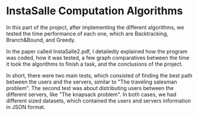 # InstaSalle Computation Algorithms

In this part of the project, after implementing the different algorithms, we tested the time performance of each one, which are Backtracking, Branch&Bound, and Greedy.

In the paper called InstaSalle2.pdf, I detailedly explained how the program was coded, how it was tested, a few graph comparatives between the time it took the algorithms to finish a task, and the conclusions of the project.

In short, there were two main tests, which consisted of finding the best path between the users and the servers, similar to "The traveling salesman problem". 
The second test was about distributing users between the different servers, like "The knapsack problem". 
In both cases, we had different sized datasets, which contained the users and servers information in JSON format.
